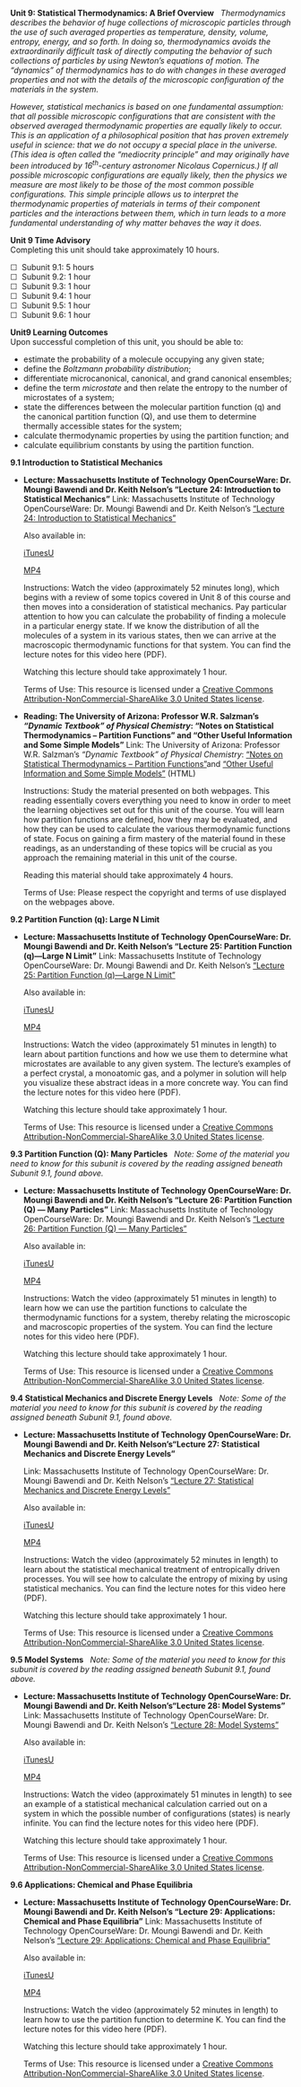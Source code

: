 **Unit 9: Statistical Thermodynamics: A Brief Overview** <span
id="9"></span> 
*Thermodynamics describes the behavior of huge collections of
microscopic particles through the use of such averaged properties as
temperature, density, volume, entropy, energy, and so forth. In doing
so, thermodynamics avoids the extraordinarily difficult task of directly
computing the behavior of such collections of particles by using
Newton’s equations of motion. The “dynamics” of thermodynamics has to do
with changes in these averaged properties and not with the details of
the microscopic configuration of the materials in the system.*  
  
 *However, statistical mechanics is based on one fundamental assumption:
that all possible microscopic configurations that are consistent with
the observed averaged thermodynamic properties are equally likely to
occur. This is an application of a philosophical position that has
proven extremely useful in science: that we do not occupy a special
place in the universe. (This idea is often called the “mediocrity
principle” and may originally have been introduced by
16<sup>th</sup>-century astronomer Nicolaus Copernicus.) If all possible
microscopic configurations are equally likely, then the physics we
measure are most likely to be those of the most common possible
configurations. This simple principle allows us to interpret the
thermodynamic properties of materials in terms of their component
particles and the interactions between them, which in turn leads to a
more fundamental understanding of why matter behaves the way it does.*

**Unit 9 Time Advisory**  
Completing this unit should take approximately 10 hours.  
  
 ☐  Subunit 9.1: 5 hours  
 ☐  Subunit 9.2: 1 hour  
 ☐  Subunit 9.3: 1 hour  
 ☐  Subunit 9.4: 1 hour  
 ☐  Subunit 9.5: 1 hour  
 ☐  Subunit 9.6: 1 hour

**Unit9 Learning Outcomes**  
Upon successful completion of this unit, you should be able to:
-   estimate the probability of a molecule occupying any given state;
-   define the *Boltzmann probability distribution*;
-   differentiate microcanonical, canonical, and grand canonical
    ensembles;
-   define the term *microstate* and then relate the entropy to the
    number of microstates of a system;
-   state the differences between the molecular partition function (q)
    and the canonical partition function (Q), and use them to determine
    thermally accessible states for the system;
-   calculate thermodynamic properties by using the partition function;
    and
-   calculate equilibrium constants by using the partition function.

**9.1 Introduction to Statistical Mechanics** <span id="9.1"></span> 
-   **Lecture: Massachusetts Institute of Technology OpenCourseWare: Dr.
    Moungi Bawendi and Dr. Keith Nelson’s “Lecture 24: Introduction to
    Statistical Mechanics”**
    Link: Massachusetts Institute of Technology OpenCourseWare: Dr.
    Moungi Bawendi and Dr. Keith Nelson’s [“Lecture 24: Introduction to
    Statistical
    Mechanics”](http://ocw.mit.edu/courses/chemistry/5-60-thermodynamics-kinetics-spring-2008/video-lectures/lecture-24-introduction-to-statistical-mechanics/)  
      
     Also available in:  

    [iTunesU](http://ocw.mit.edu/courses/chemistry/5-60-thermodynamics-kinetics-spring-2008/video-lectures/lecture-24-introduction-to-statistical-mechanics/)  

    [MP4](http://ocw.mit.edu/courses/chemistry/5-60-thermodynamics-kinetics-spring-2008/video-lectures/lecture-24-introduction-to-statistical-mechanics/)  
      
     Instructions: Watch the video (approximately 52 minutes long),
    which begins with a review of some topics covered in Unit 8 of this
    course and then moves into a consideration of statistical mechanics.
    Pay particular attention to how you can calculate the probability of
    finding a molecule in a particular energy state. If we know the
    distribution of all the molecules of a system in its various states,
    then we can arrive at the macroscopic thermodynamic functions for
    that system. You can find the lecture notes for this video here
    (PDF).  
      
     Watching this lecture should take approximately 1 hour.  
      
     Terms of Use: This resource is licensed under a [Creative Commons
    Attribution-NonCommercial-ShareAlike 3.0 United States
    license](http://creativecommons.org/licenses/by-nc-sa/3.0/us/).

-   **Reading: The University of Arizona: Professor W.R. Salzman’s
    *“Dynamic Textbook” of Physical Chemistry*: “Notes on Statistical
    Thermodynamics – Partition Functions” and “Other Useful Information
    and Some Simple Models”**
    Link: The University of Arizona: Professor W.R. Salzman’s *“Dynamic
    Textbook” of Physical Chemistry*: [“Notes on Statistical
    Thermodynamics – Partition
    Functions”](http://www.chem.arizona.edu/~salzmanr/480b/statt01/statt01.html)and
    [“Other Useful Information and Some Simple
    Models”](http://www.chem.arizona.edu/~salzmanr/480b/statt02/statt02.html) (HTML)  
      
     Instructions: Study the material presented on both webpages. This
    reading essentially covers everything you need to know in order to
    meet the learning objectives set out for this unit of the course.
    You will learn how partition functions are defined, how they may be
    evaluated, and how they can be used to calculate the various
    thermodynamic functions of state. Focus on gaining a firm mastery of
    the material found in these readings, as an understanding of these
    topics will be crucial as you approach the remaining material in
    this unit of the course.  
      
     Reading this material should take approximately 4 hours.  
      
     Terms of Use: Please respect the copyright and terms of use
    displayed on the webpages above.

**9.2 Partition Function (q): Large N Limit** <span id="9.2"></span> 
-   **Lecture: Massachusetts Institute of Technology OpenCourseWare: Dr.
    Moungi Bawendi and Dr. Keith Nelson’s “Lecture 25: Partition
    Function (q)—Large N Limit”**
    Link: Massachusetts Institute of Technology OpenCourseWare: Dr.
    Moungi Bawendi and Dr. Keith Nelson’s [“Lecture 25: Partition
    Function (q)—Large N
    Limit”](http://ocw.mit.edu/courses/chemistry/5-60-thermodynamics-kinetics-spring-2008/video-lectures/lecture-25-partition-function-q-2014-large-n-limit/)  
      
     Also available in:  

    [iTunesU](http://ocw.mit.edu/courses/chemistry/5-60-thermodynamics-kinetics-spring-2008/video-lectures/lecture-25-partition-function-q-2014-large-n-limit/)  

    [MP4](http://ocw.mit.edu/courses/chemistry/5-60-thermodynamics-kinetics-spring-2008/video-lectures/lecture-25-partition-function-q-2014-large-n-limit/)  
      
     Instructions: Watch the video (approximately 51 minutes in length)
    to learn about partition functions and how we use them to determine
    what microstates are available to any given system. The lecture’s
    examples of a perfect crystal, a monoatomic gas, and a polymer in
    solution will help you visualize these abstract ideas in a more
    concrete way. You can find the lecture notes for this video here
    (PDF).  
      
     Watching this lecture should take approximately 1 hour.  
      
     Terms of Use: This resource is licensed under a [Creative Commons
    Attribution-NonCommercial-ShareAlike 3.0 United States
    license](http://creativecommons.org/licenses/by-nc-sa/3.0/us/).

**9.3 Partition Function (Q): Many Particles** <span id="9.3"></span> 
*Note: Some of the material you need to know for this subunit is covered
by the reading assigned beneath Subunit 9.1, found above.*

-   **Lecture: Massachusetts Institute of Technology OpenCourseWare: Dr.
    Moungi Bawendi and Dr. Keith Nelson’s “Lecture 26: Partition
    Function (Q) — Many Particles”**
    Link: Massachusetts Institute of Technology OpenCourseWare: Dr.
    Moungi Bawendi and Dr. Keith Nelson’s [“Lecture 26: Partition
    Function (Q) — Many
    Particles”](http://ocw.mit.edu/courses/chemistry/5-60-thermodynamics-kinetics-spring-2008/video-lectures/lecture-26-partition-function-q-2014-many-particles/)  
      
     Also available in:  

    [iTunesU](http://ocw.mit.edu/courses/chemistry/5-60-thermodynamics-kinetics-spring-2008/video-lectures/lecture-26-partition-function-q-2014-many-particles/)  

    [MP4](http://ocw.mit.edu/courses/chemistry/5-60-thermodynamics-kinetics-spring-2008/video-lectures/lecture-26-partition-function-q-2014-many-particles/)  
      
     Instructions: Watch the video (approximately 51 minutes in length)
    to learn how we can use the partition functions to calculate the
    thermodynamic functions for a system, thereby relating the
    microscopic and macroscopic properties of the system. You can find
    the lecture notes for this video here (PDF).  
      
     Watching this lecture should take approximately 1 hour.  
      
     Terms of Use: This resource is licensed under a [Creative Commons
    Attribution-NonCommercial-ShareAlike 3.0 United States
    license](http://creativecommons.org/licenses/by-nc-sa/3.0/us/).  

**9.4 Statistical Mechanics and Discrete Energy Levels** <span
id="9.4"></span> 
*Note: Some of the material you need to know for this subunit is covered
by the reading assigned beneath Subunit 9.1, found above.*

-   **Lecture: Massachusetts Institute of Technology OpenCourseWare: Dr.
    Moungi Bawendi and Dr. Keith Nelson’s“Lecture 27: Statistical
    Mechanics and Discrete Energy Levels”**
      
     Link: Massachusetts Institute of Technology OpenCourseWare: Dr.
    Moungi Bawendi and Dr. Keith Nelson’s [“Lecture 27: Statistical
    Mechanics and Discrete Energy
    Levels”](http://ocw.mit.edu/courses/chemistry/5-60-thermodynamics-kinetics-spring-2008/video-lectures/lecture-27-statistical-mechanics-and-discrete-energy-levels/)  
      
     Also available in:  

    [iTunesU](http://ocw.mit.edu/courses/chemistry/5-60-thermodynamics-kinetics-spring-2008/video-lectures/lecture-27-statistical-mechanics-and-discrete-energy-levels/)  

    [MP4](http://ocw.mit.edu/courses/chemistry/5-60-thermodynamics-kinetics-spring-2008/video-lectures/lecture-27-statistical-mechanics-and-discrete-energy-levels/)  
      
     Instructions: Watch the video (approximately 52 minutes in length)
    to learn about the statistical mechanical treatment of entropically
    driven processes. You will see how to calculate the entropy of
    mixing by using statistical mechanics. You can find the lecture
    notes for this video here (PDF).  
      
     Watching this lecture should take approximately 1 hour.  
      
     Terms of Use: This resource is licensed under a [Creative Commons
    Attribution-NonCommercial-ShareAlike 3.0 United States
    license](http://creativecommons.org/licenses/by-nc-sa/3.0/us/).

**9.5 Model Systems** <span id="9.5"></span> 
*Note: Some of the material you need to know for this subunit is covered
by the reading assigned beneath Subunit 9.1, found above.*

-   **Lecture: Massachusetts Institute of Technology OpenCourseWare: Dr.
    Moungi Bawendi and Dr. Keith Nelson’s“Lecture 28: Model Systems”**
    Link: Massachusetts Institute of Technology OpenCourseWare: Dr.
    Moungi Bawendi and Dr. Keith Nelson’s [“Lecture 28: Model
    Systems”](http://ocw.mit.edu/courses/chemistry/5-60-thermodynamics-kinetics-spring-2008/video-lectures/lecture-28-model-systems/)  
      
     Also available in:  

    [iTunesU](http://ocw.mit.edu/courses/chemistry/5-60-thermodynamics-kinetics-spring-2008/video-lectures/lecture-28-model-systems/)  

    [MP4](http://ocw.mit.edu/courses/chemistry/5-60-thermodynamics-kinetics-spring-2008/video-lectures/lecture-28-model-systems/)  
      
     Instructions: Watch the video (approximately 51 minutes in length)
    to see an example of a statistical mechanical calculation carried
    out on a system in which the possible number of configurations
    (states) is nearly infinite. You can find the lecture notes for this
    video here (PDF).  
      
     Watching this lecture should take approximately 1 hour.  
      
     Terms of Use: This resource is licensed under a [Creative Commons
    Attribution-NonCommercial-ShareAlike 3.0 United States
    license](http://creativecommons.org/licenses/by-nc-sa/3.0/us/).

**9.6 Applications: Chemical and Phase Equilibria** <span
id="9.6"></span> 
-   **Lecture: Massachusetts Institute of Technology OpenCourseWare: Dr.
    Moungi Bawendi and Dr. Keith Nelson’s “Lecture 29: Applications:
    Chemical and Phase Equilibria”**
    Link: Massachusetts Institute of Technology OpenCourseWare: Dr.
    Moungi Bawendi and Dr. Keith Nelson’s [“Lecture 29: Applications:
    Chemical and Phase
    Equilibria”](http://ocw.mit.edu/courses/chemistry/5-60-thermodynamics-kinetics-spring-2008/video-lectures/lecture-29-applications-chemical-and-phase-equilibria/)  
      
     Also available in:  

    [iTunesU](http://ocw.mit.edu/courses/chemistry/5-60-thermodynamics-kinetics-spring-2008/video-lectures/lecture-29-applications-chemical-and-phase-equilibria/)  

    [MP4](http://ocw.mit.edu/courses/chemistry/5-60-thermodynamics-kinetics-spring-2008/video-lectures/lecture-29-applications-chemical-and-phase-equilibria/)  
      
     Instructions: Watch the video (approximately 52 minutes in length)
    to learn how to use the partition function to determine K. You can
    find the lecture notes for this video here (PDF).  
      
     Watching this lecture should take approximately 1 hour.  
      
     Terms of Use: This resource is licensed under a [Creative Commons
    Attribution-NonCommercial-ShareAlike 3.0 United States
    license](http://creativecommons.org/licenses/by-nc-sa/3.0/us/).


